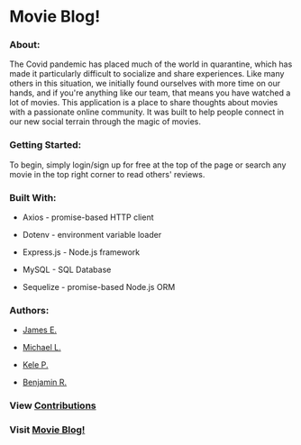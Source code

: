 # Movie Blog!

### About:

The Covid pandemic has placed much of the world in quarantine, which has made it particularly difficult to socialize and share experiences. Like many others in this situation, we initially found ourselves with more time on our hands, and if you're anything like our team, that means you have watched a lot of movies. This application is a place to share thoughts about movies with a passionate online community. It was built to help people connect in our new social terrain through the magic of movies. 

### Getting Started:

To begin, simply login/sign up for free at the top of the page or search any movie in the top right corner to read others' reviews.

### Built With:

- Axios - promise-based HTTP client

- Dotenv - environment variable loader

- Express.js - Node.js framework

- MySQL - SQL Database

- Sequelize - promise-based Node.js ORM

### Authors:

- <a href="https://github.com/TuffLuffJimmy" target="_blank">James E.</a>

- <a href="https://github.com/Ljunghster" target="_blank">Michael L.</a>

- <a href="https://github.com/Foxk2p" target="_blank">Kele P.</a>

- <a href="https://github.com/benroznos" target="_blank">Benjamin R.</a>

### View <a href="https://github.com/Foxk2p/Movie-Blog/graphs/contributors" target="_blank">Contributions</a>

### Visit <a href="https://salty-reef-54366.herokuapp.com/" target="_blank">Movie Blog!</a>
